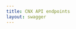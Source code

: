 ```yaml
---
title: CNX API endpoints
layout: swagger
---
```


<div class="swagger-section"><div id="swagger-target" class="swagger-ui-wrap"></div><script>$(function() { loadSwaggerUi("/calico-swagger.json", "swagger-target"); });</script></div>
